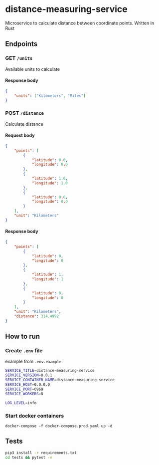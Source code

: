 # distance-measuring-service

Microservice to calculate distance between coordinate points. Written in Rust

## Endpoints

### GET `/units`

Available units to calculate

#### Response body

```json
{
    "units": ["Kilometers", "Miles"]
}
```

### POST `/distance`

Calculate distance

#### Request body

```json
{
    "points": [
        {
            "latitude": 0.0,
            "longitude": 0.0
        },
        {
            "latitude": 1.0,
            "longitude": 1.0
        },
        {
            "latitude": 0.0,
            "longitude": 0.0
        }
    ],
    "unit": "Kilometers"
}
```

#### Response body

```json
{
    "points": [
        {
            "latitude": 0,
            "longitude": 0
        },
        {
            "latitude": 1,
            "longitude": 1
        },
        {
            "latitude": 0,
            "longitude": 0
        }
    ],
    "unit": "Kilometers",
    "distance": 314.4992
}
```

## How to run

### Create `.env` file

example from `.env.example`:

```bash
SERVICE_TITLE=distance-measuring-service
SERVICE_VERSION=0.0.1
SERVICE_CONTAINER_NAME=distance-measuring-service
SERVICE_HOST=0.0.0.0
SERVICE_PORT=6969
SERVICE_WORKERS=8

LOG_LEVEL=info
```

### Start docker containers

```
docker-compose -f docker-compose.prod.yaml up -d
```

## Tests

```bash
pip3 install -r requirements.txt
cd tests && pytest -v
```
